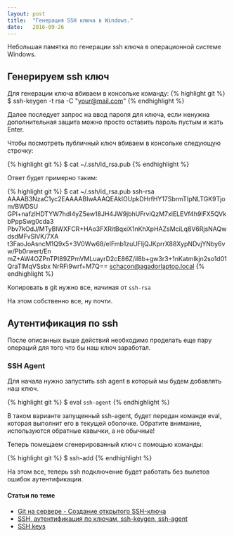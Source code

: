 ```yaml
---
layout: post
title:  "Генерация SSH ключа в Windows."
date:   2016-09-26
---
```


Небольшая памятка по генерации ssh ключа в операционной системе Windows.

## Генерируем ssh ключ

Для генерации ключа вбиваем в консольке команду:
{% highlight git %}
$ ssh-keygen -t rsa -C "your@mail.com"
{% endhighlight %}

Далее последует запрос на ввод пароля для ключа, если ненужна дополнительная
защита можно просто оставить пароль пустым и жать Enter.

Чтобы посмотреть публичный ключ вбиваем в консольке следующую строчку:

{% highlight git %}
$ cat ~/.ssh/id_rsa.pub
{% endhighlight %}

Ответ будет примерно таким:

{% highlight git %}
$ cat ~/.ssh/id_rsa.pub
ssh-rsa AAAAB3NzaC1yc2EAAAABIwAAAQEAklOUpkDHrfHY17SbrmTIpNLTGK9Tjom/BWDSU
GPl+nafzlHDTYW7hdI4yZ5ew18JH4JW9jbhUFrviQzM7xlELEVf4h9lFX5QVkbPppSwg0cda3
Pbv7kOdJ/MTyBlWXFCR+HAo3FXRitBqxiX1nKhXpHAZsMciLq8V6RjsNAQwdsdMFvSlVK/7XA
t3FaoJoAsncM1Q9x5+3V0Ww68/eIFmb1zuUFljQJKprrX88XypNDvjYNby6vw/Pb0rwert/En
mZ+AW4OZPnTPI89ZPmVMLuayrD2cE86Z/il8b+gw3r3+1nKatmIkjn2so1d01QraTlMqVSsbx
NrRFi9wrf+M7Q== schacon@agadorlaptop.local
{% endhighlight %}

Копировать в git нужно все, начиная от `ssh-rsa`

На этом собственно все, ну почти.

## Аутентификация по ssh

После описанных выше действий необходимо проделать еще пару операций для того
что бы наш ключ заработал.

### SSH Agent

Для начала нужно запустить ssh agent в который мы будем добавлять наш ключ.

{% highlight git %}
$ eval `ssh-agent`
{% endhighlight %}

В таком варианте запущенный ssh-agent, будет передан команде eval,
которая выполнит его в текущей оболочке.
Обратите внимание, используются обратные кавычки, а не обычные!

Теперь помещаем сгенерированный ключ с помощью команды:

{% highlight git %}
$ ssh-add
{% endhighlight %}

На этом все, теперь ssh подключение будет работать без вылетов ошибок аутентификации.

#### Статьи по теме

* [Git на сервере - Создание открытого SSH-ключа][article-1]
* [SSH, аутентификация по ключам, ssh-keygen, ssh-agent][article-2]
* [SSH keys][article-3]

[article-1]: https://git-scm.com/book/ru/v1/Git-на-сервере-Создание-открытого-SSH-ключа
[article-2]: http://vds-admin.ru/ssh/ssh-autentifikatsiya-po-klyucham-ispolzovanie-programm-ssh-keygen-i-ssh-agent
[article-3]: https://wiki.archlinux.org/index.php/SSH_keys_(Русский)
